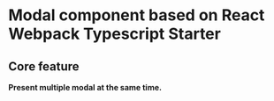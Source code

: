 # Modal component based on React Webpack Typescript Starter

## Core feature

**Present multiple modal at the same time.**
